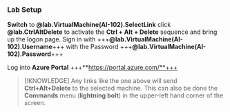 ### Lab Setup 

**Switch** to **@lab.VirtualMachine(AI-102).SelectLink** click **@lab.CtrlAltDelete** to activate the **Ctrl + Alt + Delete** sequence and bring up the logon page. Sign in with +++**@lab.VirtualMachine(AI-102).Username**+++ with the Password +++**@lab.VirtualMachine(AI-102).Password**+++

Log into **Azure Portal** +++**https://portal.azure.com/**+++

>[!KNOWLEDGE] Any links like the one above will send **Ctrl+Alt+Delete** to the selected machine. This can also be done the **Commands** menu (**lightning bolt**) in the upper-left hand corner of the screen.
